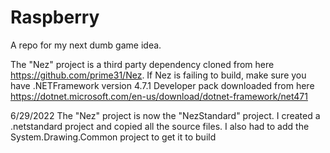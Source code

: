 # Raspberry

A repo for my next dumb game idea.

The "Nez" project is a third party dependency cloned from here https://github.com/prime31/Nez.
If Nez is failing to build, make sure you have .NETFramework version 4.7.1 Developer pack downloaded from here https://dotnet.microsoft.com/en-us/download/dotnet-framework/net471

6/29/2022
The "Nez" project is now the "NezStandard" project. I created a .netstandard project and copied all the source files.
I also had to add the System.Drawing.Common project to get it to build
